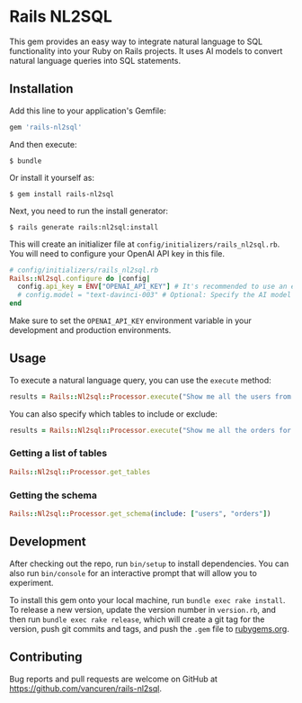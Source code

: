 # Rails NL2SQL

This gem provides an easy way to integrate natural language to SQL functionality into your Ruby on Rails projects. It uses AI models to convert natural language queries into SQL statements.

## Installation

Add this line to your application's Gemfile:

```ruby
gem 'rails-nl2sql'
```

And then execute:

    $ bundle

Or install it yourself as:

    $ gem install rails-nl2sql

Next, you need to run the install generator:

    $ rails generate rails:nl2sql:install

This will create an initializer file at `config/initializers/rails_nl2sql.rb`. You will need to configure your OpenAI API key in this file.

```ruby
# config/initializers/rails_nl2sql.rb
Rails::Nl2sql.configure do |config|
  config.api_key = ENV["OPENAI_API_KEY"] # It's recommended to use an environment variable
  # config.model = "text-davinci-003" # Optional: Specify the AI model to use (default is text-davinci-003)
end
```

Make sure to set the `OPENAI_API_KEY` environment variable in your development and production environments.

## Usage

To execute a natural language query, you can use the `execute` method:

```ruby
results = Rails::Nl2sql::Processor.execute("Show me all the users from California")
```

You can also specify which tables to include or exclude:

```ruby
results = Rails::Nl2sql::Processor.execute("Show me all the orders for the user with email 'test@example.com'", include: ["users", "orders"])
```

### Getting a list of tables

```ruby
Rails::Nl2sql::Processor.get_tables
```

### Getting the schema

```ruby
Rails::Nl2sql::Processor.get_schema(include: ["users", "orders"])
```

## Development

After checking out the repo, run `bin/setup` to install dependencies. You can also run `bin/console` for an interactive prompt that will allow you to experiment.

To install this gem onto your local machine, run `bundle exec rake install`. To release a new version, update the version number in `version.rb`, and then run `bundle exec rake release`, which will create a git tag for the version, push git commits and tags, and push the `.gem` file to [rubygems.org](https://rubygems.org).

## Contributing

Bug reports and pull requests are welcome on GitHub at https://github.com/vancuren/rails-nl2sql.
